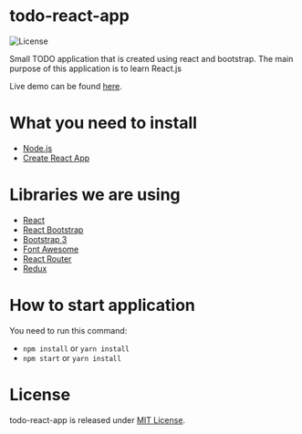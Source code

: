 # todo-react-app

![License](https://img.shields.io/badge/license-MIT-blue.svg)

Small TODO application that is created using react and bootstrap. The main purpose of this application is to learn React.js

Live demo can be found [here](https://genfirst.github.io/todo-react-app/).

# What you need to install

* [Node.js](https://nodejs.org/en/)
* [Create React App](https://github.com/facebookincubator/create-react-app)

# Libraries we are using

* [React](https://facebook.github.io/react/)
* [React Bootstrap](https://react-bootstrap.github.io/)
* [Bootstrap 3](http://getbootstrap.com/)
* [Font Awesome](http://fontawesome.io/)
* [React Router](https://github.com/ReactTraining/react-router)
* [Redux](http://redux.js.org/)

# How to start application

You need to run this command:

* `npm install` or `yarn install`
* `npm start` or `yarn install`

# License

todo-react-app is released under [MIT License](https://opensource.org/licenses/MIT).
